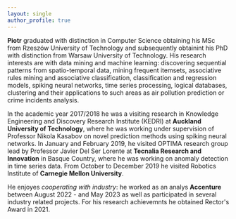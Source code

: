 ```yaml
---
layout: single
author_profile: true
---
```

**Piotr** graduated with distinction in Computer Science obtaining his MSc from Rzeszów University of Technology and subsequently obtainint his PhD with distinction from Warsaw University of Technology. His research interests are with data mining and machine learning: discovering sequential patterns from spatio-temporal data, mining frequent itemsets, associative rules mining and associative classification, classification and regression models, spiking neural networks, time series processing, logical databases, clustering and their applications to such areas as air pollution prediction or crime incidents analysis. 

In the academic year 2017/2018 he was a visiting research in Knowledge Engineering and Discovery Research Institute (KEDRI) at **Auckland University of Technology**, where he was working under supervision of Professor Nikola Kasabov on novel prediction methods using spiking neural networks. In January and February 2019, he visited OPTIMA research group lead by Professor Javier Del Ser Lorente at **Tecnalia Research and Innovation** in Basque Country, where he was working on anomaly detection in time series data. From October to December 2019 he visited Robotics Institute of **Carnegie Mellon University**. 

He enjoyes *cooperating with industry*: he worked as an analys **Accenture** between August 2022 - and May 2023 as well as participated in several industry related projects. For his research achievemnts he obtained Rector's Award in 2021.
